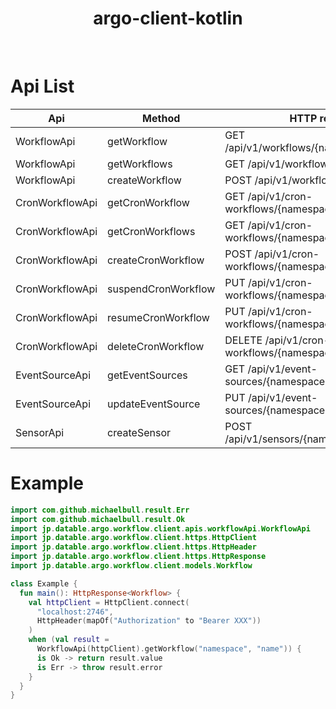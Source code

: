 <div align="center">
  <h1>argo-client-kotlin</h1>
</div>
<br/>

# Api List

Api | Method              | HTTP request                                          |
------------- |---------------------|-------------------------------------------------------|
WorkflowApi     | getWorkflow         | GET /api/v1/workflows/{namespace}/{name}              |
WorkflowApi     | getWorkflows        | GET /api/v1/workflows/{namespace}                     |
WorkflowApi     | createWorkflow      | POST /api/v1/workflows/{namespace}                    |
CronWorkflowApi | getCronWorkflow     | GET /api/v1/cron-workflows/{namespace}/{name}         |
CronWorkflowApi | getCronWorkflows    | GET /api/v1/cron-workflows/{namespace}                |
CronWorkflowApi | createCronWorkflow  | POST /api/v1/cron-workflows/{namespace}               |
CronWorkflowApi | suspendCronWorkflow | PUT /api/v1/cron-workflows/{namespace}/{name}/suspend |
CronWorkflowApi | resumeCronWorkflow  | PUT /api/v1/cron-workflows/{namespace}/{name}/resume  |
CronWorkflowApi | deleteCronWorkflow  | DELETE /api/v1/cron-workflows/{namespace}/{name}      |
EventSourceApi  | getEventSources     | GET /api/v1/event-sources/{namespace}/                |
EventSourceApi  | updateEventSource   | PUT /api/v1/event-sources/{namespace}/{name}          |
SensorApi       | createSensor        | POST /api/v1/sensors/{namespace}/{name}               |

# Example

```kotlin
import com.github.michaelbull.result.Err
import com.github.michaelbull.result.Ok
import jp.datable.argo.workflow.client.apis.workflowApi.WorkflowApi
import jp.datable.argo.workflow.client.https.HttpClient
import jp.datable.argo.workflow.client.https.HttpHeader
import jp.datable.argo.workflow.client.https.HttpResponse
import jp.datable.argo.workflow.client.models.Workflow

class Example {
  fun main(): HttpResponse<Workflow> {
    val httpClient = HttpClient.connect(
      "localhost:2746",
      HttpHeader(mapOf("Authorization" to "Bearer XXX"))
    )
    when (val result =
      WorkflowApi(httpClient).getWorkflow("namespace", "name")) {
      is Ok -> return result.value
      is Err -> throw result.error
    }
  }
}
```
